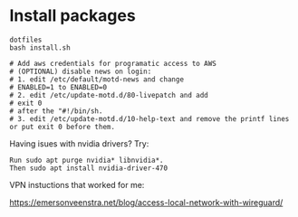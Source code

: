 # Install packages

```console
dotfiles
bash install.sh

# Add aws credentials for programatic access to AWS
# (OPTIONAL) disable news on login: 
# 1. edit /etc/default/motd-news and change
# ENABLED=1 to ENABLED=0
# 2. edit /etc/update-motd.d/80-livepatch and add  
# exit 0
# after the "#!/bin/sh.
# 3. edit /etc/update-motd.d/10-help-text and remove the printf lines or put exit 0 before them.

```


Having isues with nvidia drivers? Try:
```
Run sudo apt purge nvidia* libnvidia*.
Then sudo apt install nvidia-driver-470
```

VPN instuctions that worked for me:

https://emersonveenstra.net/blog/access-local-network-with-wireguard/
